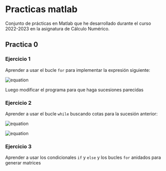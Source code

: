 # Practicas matlab

Conjunto de prácticas en Matlab que he desarrollado durante el curso 2022-2023 en la asignatura de Cálculo Numérico.

## Practica 0

### Ejercicio 1

Aprender a usar el bucle `for` para implementar la expresión siguiente:

![equation](https://latex.codecogs.com/png.image?\bg{white}\sum_{k=1}^{n}k&space;=&space;1&plus;2&plus;3&plus;\dots&plus;n&space;=&space;\frac{n(n&plus;1)}{2})

Luego modificar el programa para que haga sucesiones parecidas

### Ejercicio 2

Aprender a usar el bucle `while` buscando cotas para la sucesión anterior:

![equation](https://latex.codecogs.com/png.image?\bg{white}\sum_{k=1}^{n}k&space;<&space;cota)

![equation](https://latex.codecogs.com/png.image?\bg{white}\sum_{k=1}^{n&plus;1}k&space;\ge&space;cota)

### Ejercicio 3

Aprender a usar los condicionales `if` y `else` y los bucles `for` anidados para generar matrices